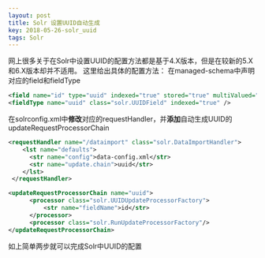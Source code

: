 ```yaml
---
layout: post
title: Solr 设置UUID自动生成
key: 2018-05-26-solr_uuid
tags: Solr
---
```


网上很多关于在Solr中设置UUID的配置方法都是基于4.X版本，但是在较新的5.X和6.X版本却并不适用。
这里给出具体的配置方法：
在managed-schema中声明对应的field和fieldType
```xml
<field name="id" type="uuid" indexed="true" stored="true" multiValued="false" />
<fieldType name="uuid" class="solr.UUIDField" indexed="true" />
```
在solrconfig.xml中**修改**对应的requestHandler，并**添加**自动生成UUID的updateRequestProcessorChain
```xml
<requestHandler name="/dataimport" class="solr.DataImportHandler">
    <lst name="defaults">
      <str name="config">data-config.xml</str>
      <str name="update.chain">uuid</str>
    </lst>
 </requestHandler>

<updateRequestProcessorChain name="uuid">
      <processor class="solr.UUIDUpdateProcessorFactory">
          <str name="fieldName">id</str>
      </processor>
      <processor class="solr.RunUpdateProcessorFactory"/>
</updateRequestProcessorChain>
```
如上简单两步就可以完成Solr中UUID的配置